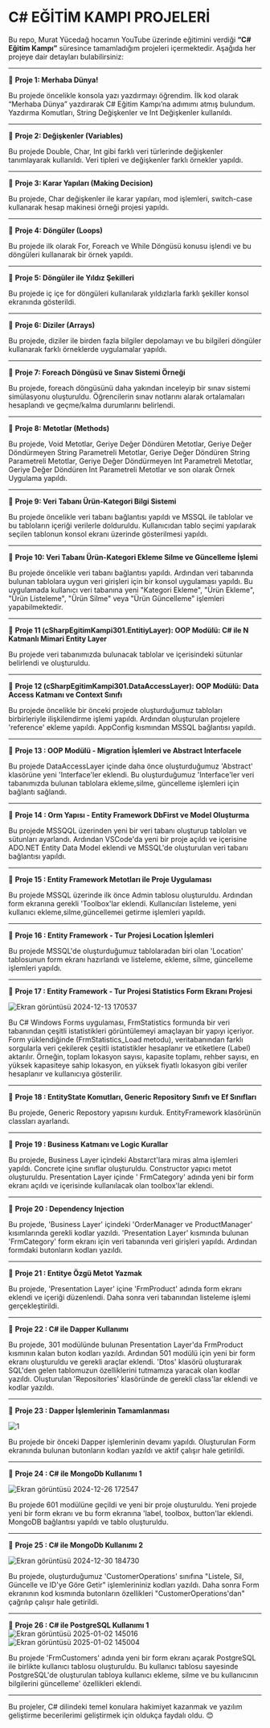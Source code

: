 # C# EĞİTİM KAMPI PROJELERİ  

Bu repo, Murat Yücedağ hocamın YouTube üzerinde eğitimini verdiği **“C# Eğitim Kampı”** süresince tamamladığım projeleri içermektedir. Aşağıda her projeye dair detayları bulabilirsiniz:  

---

📌 **Proje 1: Merhaba Dünya!** 

Bu projede öncelikle konsola yazı yazdırmayı öğrendim. İlk kod olarak “Merhaba Dünya” yazdırarak C# Eğitim Kampı’na adımımı atmış bulundum. Yazdırma Komutları, String Değişkenler ve Int Değişkenler kullanıldı. 

---

📌 **Proje 2: Değişkenler (Variables)**  

Bu projede Double, Char, Int gibi farklı veri türlerinde değişkenler tanımlayarak kullanıldı. Veri tipleri ve değişkenler farklı örnekler yapıldı.

---

📌 **Proje 3: Karar Yapıları (Making Decision)**  

Bu projede, Char değişkenler ile karar yapıları, mod işlemleri, switch-case kullanarak hesap makinesi örneği projesi yapıldı.  

---

📌 **Proje 4: Döngüler (Loops)**  

Bu projede ilk olarak For, Foreach ve While Döngüsü konusu işlendi ve bu döngüleri kullanarak bir örnek yapıldı.  

---

📌 **Proje 5: Döngüler ile Yıldız Şekilleri**  

Bu projede iç içe for döngüleri kullanılarak yıldızlarla farklı şekiller konsol ekranında gösterildi.

---

📌 **Proje 6: Diziler (Arrays)**  

Bu projede, diziler ile birden fazla bilgiler depolamayı ve bu bilgileri döngüler kullanarak farklı örneklerde uygulamalar yapıldı.

---

📌 **Proje 7: Foreach Döngüsü ve Sınav Sistemi Örneği**  

Bu projede, foreach döngüsünü daha yakından inceleyip bir sınav sistemi simülasyonu oluşturuldu. Öğrencilerin sınav notlarını alarak ortalamaları hesaplandı ve geçme/kalma durumlarını belirlendi.  

---

📌 **Proje 8: Metotlar (Methods)**  

Bu projede, Void Metotlar, Geriye Değer Döndüren Metotlar, Geriye Değer Döndürmeyen String Parametreli Metotlar, Geriye Değer Döndüren String Parametreli Metotlar, Geriye Değer Döndürmeyen Int Parametreli Metotlar,  Geriye Değer Döndüren Int Parametreli Metotlar ve son olarak Örnek Uygulama yapıldı.

---

📌 **Proje 9: Veri Tabanı Ürün-Kategori Bilgi Sistemi**  

Bu projede öncelikle veri tabanı bağlantısı yapıldı ve MSSQL ile tablolar ve bu tabloların içeriği verilerle dolduruldu. Kullanıcıdan tablo seçimi yapılarak seçilen tablonun konsol ekranı üzerinde gösterilmesi yapıldı.

---

📌 **Proje 10: Veri Tabanı Ürün-Kategori Ekleme Silme ve Güncelleme İşlemi**  

Bu projede öncelikle veri tabanı bağlantısı yapıldı. Ardından veri tabanında bulunan tablolara uygun veri girişleri için bir konsol uygulaması yapıldı. Bu uygulamada kullanıcı veri tabanına yeni "Kategori Ekleme", "Ürün Ekleme", "Ürün Listeleme", "Ürün Silme" veya "Ürün Güncelleme" işlemleri yapabilmektedir.

---

📌 **Proje 11 (cSharpEgitimKampi301.EntitiyLayer): OOP Modülü: C# ile N Katmanlı Mimari Entity Layer**  

Bu projede veri tabanımızda bulunacak tablolar ve içerisindeki sütunlar belirlendi ve oluşturuldu.

---

📌 **Proje 12 (cSharpEgitimKampi301.DataAccessLayer): OOP Modülü: Data Access Katmanı ve Context Sınıfı**  

Bu projede öncelikle bir önceki projede oluşturduğumuz tabloları birbirleriyle ilişkilendirme işlemi yapıldı. Ardından oluşturulan projelere 'reference' ekleme yapıldı. AppConfig kısmından MSSQL bağlantısı yapıldı.

---
📌 **Proje 13 : OOP Modülü - Migration İşlemleri ve Abstract Interfacele**  

Bu projede DataAccessLayer içinde daha önce oluşturduğumuz 'Abstract' klasörüne yeni 'Interface'ler eklendi. Bu oluşturduğumuz 'Interface'ler veri tabanımızda bulunan tablolara ekleme,silme, güncelleme işlemleri için bağlantı sağlandı.

---
📌 **Proje 14 : Orm Yapısı - Entity Framework DbFirst ve Model Oluşturma**

Bu projede MSSQQL üzerinden yeni bir veri tabanı oluşturup tabloları ve sütunları ayarlandı. Ardından VSCode'da yeni bir proje açıldı ve içerisine ADO.NET Entity Data Model eklendi ve MSSQL'de oluşturulan veri tabanı bağlantısı yapıldı. 

---
📌 **Proje 15 : Entity Framework Metotları ile Proje Uygulaması**

Bu projede MSSQL üzerinde ilk önce Admin tablosu oluşturuldu. Ardından form ekranına gerekli 'Toolbox'lar eklendi. Kullanıcıları listeleme, yeni kullanıcı ekleme,silme,güncellemei getirme işlemleri yapıldı.

---
📌 **Proje 16 : Entity Framework - Tur Projesi Location İşlemleri**

Bu projede MSSQL'de oluşturduğumuz tablolaradan biri olan 'Location' tablosunun form ekranı hazırlandı ve listeleme, ekleme, silme, güncelleme işlemleri yapıldı.

---
📌 **Proje 17 : Entity Framework - Tur Projesi Statistics Form Ekranı Projesi**

![Ekran görüntüsü 2024-12-13 170537](https://github.com/user-attachments/assets/7d3c56d0-41f5-4ef5-ac3b-803915859219)

Bu C# Windows Forms uygulaması, FrmStatistics formunda bir veri tabanından çeşitli istatistikleri görüntülemeyi amaçlayan bir yapıyı içeriyor. Form yüklendiğinde (FrmStatistics_Load metodu), veritabanından farklı sorgularla veri çekilerek çeşitli istatistikler hesaplanır ve etiketlere (Label) aktarılır. Örneğin, toplam lokasyon sayısı, kapasite toplamı, rehber sayısı, en yüksek kapasiteye sahip lokasyon, en yüksek fiyatlı lokasyon gibi veriler hesaplanır ve kullanıcıya gösterilir. 

---
📌 **Proje 18 : EntityState Komutları, Generic Repository Sınıfı ve Ef Sınıfları**

Bu projede, Generic Repostory yapısını kurduk. EntityFramework klasörünün classları ayarlandı.

---
📌 **Proje 19 :  Business Katmanı ve Logic Kurallar**

Bu projede, Business Layer içindeki Abstarct'lara miras alma işlemleri yapıldı. Concrete içine sınıflar oluşturuldu. Constructor yapıcı metot oluşturuldu. Presentation Layer içinde ' FrmCategory' adında yeni bir form ekranı açıldı ve içerisinde kullanılacak olan toolbox'lar eklendi. 

---
📌 **Proje 20 :  Dependency Injection**

Bu projede, 'Business Layer' içindeki 'OrderManager ve ProductManager' kısımlarında gerekli kodlar yazıldı.
'Presentation Layer' kısmında bulunan 'FrmCategory' form ekranı için veri tabanında veri girişleri yapıldı. Ardından formdaki butonların kodları yazıldı.

---
📌 **Proje 21 :  Entitye Özgü Metot Yazmak**

Bu projede, 'Presentation Layer' içine 'FrmProduct' adında form ekranı eklendi ve içeriği düzenlendi. Daha sonra veri tabanından listeleme işlemi gerçekleştirildi.

---
📌 **Proje 22 :  C# ile Dapper Kullanımı**

Bu projede, 301 modülünde bulunan Presentation Layer'da FrmProduct kısmının kalan buton kodları yazıldı. Ardından 501 modülü için yeni bir form ekranı oluşturuldu ve gerekli araçlar eklendi. 'Dtos' klasörü oluşturarak SQL'den gelen tablomuzun özelliklerini tutmamıza yaracak olan kodlar yazıldı. Oluşturulan 'Repositories' klasöründe de gerekli class'lar eklendi ve kodlar yazıldı.

---
📌 **Proje 23 :  Dapper İşlemlerinin Tamamlanması**

![1](https://github.com/user-attachments/assets/40d7778b-0a01-457f-af2e-00861de44bad)

Bu projede bir önceki Dapper işlemlerinin devamı yapıldı. Oluşturulan Form ekranında bulunan butonların kodları yazıldı ve aktif çalışır hale getirildi.

---
📌 **Proje 24 :  C# ile MongoDb Kullanımı 1**

![Ekran görüntüsü 2024-12-26 172547](https://github.com/user-attachments/assets/279d9032-a2e2-4766-9a91-ec6bedcb7219)

Bu projede 601 modülüne geçildi ve yeni bir proje oluşturuldu. Yeni projede yeni bir form ekranı ve bu form ekranına 'label, toolbox, button'lar eklendi. MongoDB bağlantısı yapıldı ve tablo oluşturuldu. 

---
📌 **Proje 25 :  C# ile MongoDb Kullanımı 2**

![Ekran görüntüsü 2024-12-30 184730](https://github.com/user-attachments/assets/7da087d6-8c53-40c3-90ab-bdeba91ae117)

Bu projede, oluşturduğumuz 'CustomerOperations' sınıfına "Listele, Sil, Güncelle ve ID'ye Göre Getir" işlemlerininiz kodları yazıldı. Daha sonra Form ekranının kod kısmında butonların özellikleri "CustomerOperations'dan" çağrılıp çalışır hale getirildi.

---
📌 **Proje 26 :   C# ile PostgreSQL Kullanımı 1**
![Ekran görüntüsü 2025-01-02 145016](https://github.com/user-attachments/assets/a7f423ac-0d7e-450f-a774-15b0bd4b73a6)
![Ekran görüntüsü 2025-01-02 145004](https://github.com/user-attachments/assets/e6ba3c84-e5ff-4b8a-9b4d-d787403cd1d8)

Bu projede 'FrmCustomers' adında yeni bir form ekranı açarak PostgreSQL ile birlikte kullanıcı tablosu oluşturuldu. Bu kullanıcı tablosu sayesinde PostgreSQL'de oluşturulan tabloya kullanıcı ekleme, silme ve bu kullanıcının bilgilerini güncelleme' özellikleri eklendi.


---
Bu projeler, C# dilindeki temel konulara hakimiyet kazanmak ve yazılım geliştirme becerilerimi geliştirmek için oldukça faydalı oldu. 😊  
